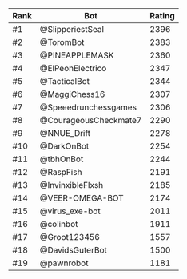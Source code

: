 Rank|Bot|Rating
---|---|---
#1|@SlipperiestSeal|2396
#2|@ToromBot|2383
#3|@PINEAPPLEMASK|2360
#4|@ElPeonElectrico|2347
#5|@TacticalBot|2344
#6|@MaggiChess16|2307
#7|@Speeedrunchessgames|2306
#8|@CourageousCheckmate7|2290
#9|@NNUE_Drift|2278
#10|@DarkOnBot|2254
#11|@tbhOnBot|2244
#12|@RaspFish|2191
#13|@InvinxibleFlxsh|2185
#14|@VEER-OMEGA-BOT|2174
#15|@virus_exe-bot|2011
#16|@colinbot|1911
#17|@Groot123456|1557
#18|@DavidsGuterBot|1500
#19|@pawnrobot|1181
